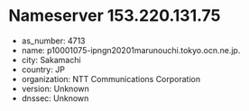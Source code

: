 # Nameserver 153.220.131.75

* as_number: 4713
* name: p10001075-ipngn20201marunouchi.tokyo.ocn.ne.jp.
* city: Sakamachi
* country: JP
* organization: NTT Communications Corporation
* version: Unknown
* dnssec: Unknown
